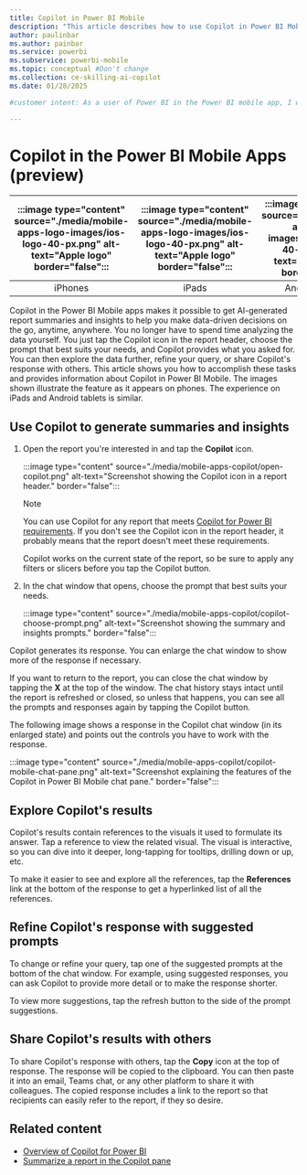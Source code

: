```yaml
---
title: Copilot in Power BI Mobile
description: "This article describes how to use Copilot in Power BI Mobile."
author: paulinbar
ms.author: painbar
ms.service: powerbi
ms.subservice: powerbi-mobile
ms.topic: conceptual #Don't change
ms.collection: ce-skilling-ai-copilot
ms.date: 01/28/2025

#customer intent: As a user of Power BI in the Power BI mobile app, I want to understand how I can use Copilot in Power BI Mobile to help me understand my reports quickly.

---
```


# Copilot in the Power BI Mobile Apps (preview)

| :::image type="content" source="./media/mobile-apps-logo-images/ios-logo-40-px.png" alt-text="Apple logo" border="false"::: | :::image type="content" source="./media/mobile-apps-logo-images/ios-logo-40-px.png" alt-text="Apple logo" border="false"::: | :::image type="content" source="./media/mobile-apps-logo-images/android-logo-40-px.png" alt-text="Android logo" border="false"::: | :::image type="content" source="./media/mobile-apps-logo-images/android-logo-40-px.png" alt-text="Android logo" border="false"::: |
|:---------------------------------------------------------------------------------------------------------------------------:|:---------------------------------------------------------------------------------------------------------------------------:|:---------------------------------------------------------------------------------------------------------------------------:|:---------------------------------------------------------------------------------------------------------------------------------:|
| iPhones                                                                                                                     | iPads                                                                                                                       | Android phones                                                                                                              | Android tablets                                                                                                                    |

Copilot in the Power BI Mobile apps makes it possible to get AI-generated report summaries and insights to help you make data-driven decisions on the go, anytime, anywhere. You no longer have to spend time analyzing the data yourself. You just tap the Copilot icon in the report header, choose the prompt that best suits your needs, and Copilot provides what you asked for. You can then explore the data further, refine your query, or share Copilot's response with others. This article shows you how to accomplish these tasks and provides information about Copilot in Power BI Mobile. The images shown illustrate the feature as it appears on phones. The experience on iPads and Android tablets is similar.

## Use Copilot to generate summaries and insights

1. Open the report you're interested in and tap the **Copilot** icon.

   :::image type="content" source="./media/mobile-apps-copilot/open-copilot.png" alt-text="Screenshot showing the Copilot icon in a report header." border="false":::

   > [!NOTE]
   > You can use Copilot for any report that meets [Copilot for Power BI requirements](../../create-reports/copilot-introduction.md). If you don't see the Copilot icon in the report header, it probably means that the report doesn't meet these requirements.
   >
   > Copilot works on the current state of the report, so be sure to apply any filters or slicers before you tap the Copilot button.

2. In the chat window that opens, choose the prompt that best suits your needs.

      :::image type="content" source="./media/mobile-apps-copilot/copilot-choose-prompt.png" alt-text="Screenshot showing the summary and insights prompts." border="false":::

Copilot generates its response. You can enlarge the chat window to show more of the response if necessary.

If you want to return to the report, you can close the chat window by tapping the **X** at the top of the window. The chat history stays intact until the report is refreshed or closed, so unless that happens, you can see all the prompts and responses again by tapping the Copilot button.

The following image shows a response in the Copilot chat window (in its enlarged state) and points out the controls you have to work with the response.

:::image type="content" source="./media/mobile-apps-copilot/copilot-mobile-chat-pane.png" alt-text="Screenshot explaining the features of the Copilot in Power BI Mobile chat pane." border="false":::

## Explore Copilot's results

Copilot's results contain references to the visuals it used to formulate its answer. Tap a reference to view the related visual. The visual is interactive, so you can dive into it deeper, long-tapping for tooltips, drilling down or up, etc.

To make it easier to see and explore all the references, tap the **References** link at the bottom of the response to get a hyperlinked list of all the references.

## Refine Copilot's response with suggested prompts

To change or refine your query, tap one of the suggested prompts at the bottom of the chat window. For example, using suggested responses, you can ask Copilot to provide more detail or to make the response shorter.

To view more suggestions, tap the refresh button to the side of the prompt suggestions.

## Share Copilot's results with others

To share Copilot's response with others, tap the **Copy** icon at the top of response. The response will be copied to the clipboard. You can then paste it into an email, Teams chat, or any other platform to share it with colleagues. The copied response includes a link to the report so that recipients can easily refer to the report, if they so desire.

## Related content

* [Overview of Copilot for Power BI](../../create-reports/copilot-introduction.md)
* [Summarize a report in the Copilot pane](../../create-reports/copilot-pane-summarize-content.md)